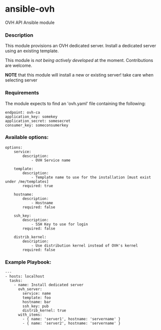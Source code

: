 # ansible-ovh
OVH API Ansible module

### Description
This module provisions an OVH dedicated server.
Install a dedicated server using an existing template.

This module is *not being actively developed* at the moment.
Contributions are welcome.

**NOTE** that this module will install a new or existing server! take care when selecting server

### Requirements
The module expects to find an 'ovh.yaml' file containing the following:
```
endpoint: ovh-ca
application_key: somekey
application_secret: somesecret
consumer_key: someconsumerkey
```

### Available options:
```
options:
    service:
        description:
            - OVH Service name

    template:
        description:
            - Template name to use for the installation [must exist under /me/templates]
        required: true

    hostname:
        description:
            - Hostname
        required: false

    ssh_key:
        description:
            - SSH Key to use for login
        required: false

    distrib_kernel:
        description:
            - Use distribution kernel instead of OVH's kernel
        required: false
```

### Example Playbook:
```
---
- hosts: localhost
  tasks:
    - name: Install dedicated server
      ovh_server:
        service: name
        template: foo
        hostname: bar
        ssh_key: pub
        distrib_kernel: true
      with_items:
        - { name: 'server1', hostname: 'servername' }
        - { name: 'server2', hostname: 'servername' }
```
